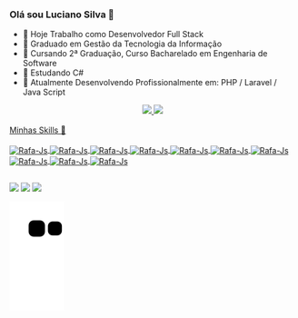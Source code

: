 ### Olá sou Luciano Silva 👋


- 🌱 Hoje Trabalho como Desenvolvedor Full Stack
- 👯 Graduado em Gestão da Tecnologia da Informação
- 🤔 Cursando 2ª Graduação, Curso Bacharelado em Engenharia de Software
- 👯 Estudando C#
- 🤔 Atualmente Desenvolvendo Profissionalmente em: PHP / Laravel / Java Script

<div align="center">
  <a href="https://github.com/devluciano">
  <img height="180em" src="https://github-readme-stats.vercel.app/api?username=devluciano&show_icons=true&theme=dracula&include_all_commits=true&count_private=true"/>
  <img height="180em" src="https://github-readme-stats.vercel.app/api/top-langs/?username=devluciano&layout=compact&langs_count=7&theme=dracula"/>
</div>
<br>
Minhas Skills 👋


<div style="display: inline_block"><br>
  <img align="center" alt="Rafa-Js" height="30" width="40" src="https://icongr.am/devicon/html5-original.svg?size=148&color=currentColor">
  <img align="center" alt="Rafa-Js" height="30" width="40" src="https://icongr.am/devicon/css3-original.svg?size=148&color=currentColor">
  <img align="center" alt="Rafa-Js" height="30" width="40" src="https://icongr.am/devicon/javascript-original.svg?size=148&color=currentColor">
  <img align="center" alt="Rafa-Js" height="30" width="40" src="https://icongr.am/devicon/nodejs-original.svg?size=148&color=currentColor">
  <img align="center" alt="Rafa-Js" height="30" width="40" src="https://cdn.jsdelivr.net/gh/devicons/devicon/icons/php/php-plain.svg">
  <img align="center" alt="Rafa-Js" height="30" width="40" src="https://cdn.jsdelivr.net/gh/devicons/devicon/icons/docker/docker-plain-wordmark.svg">
  <img align="center" alt="Rafa-Js" height="30" width="40" src="https://cdn.jsdelivr.net/gh/devicons/devicon/icons/laravel/laravel-plain.svg">
  <img align="center" alt="Rafa-Js" height="30" width="40" src="https://cdn.jsdelivr.net/gh/devicons/devicon/icons/wordpress/wordpress-plain.svg">
  <img align="center" alt="Rafa-Js" height="30" width="40" src="https://cdn.jsdelivr.net/gh/devicons/devicon/icons/postgresql/postgresql-original.svg">
  <img align="center" alt="Rafa-Js" height="30" width="40" src="https://cdn.jsdelivr.net/gh/devicons/devicon/icons/git/git-original.svg">
  </div>
 
      
          
  ##
 
<div> 

 
 <a href="https://discord.gg/lucianoinfo#1520" target="_blank"><img src="https://img.shields.io/badge/Discord-7289DA?style=for-the-badge&logo=discord&logoColor=white" target="_blank"></a> 
  <a href = "mailto:prlucianosilva37@gmail.com"><img src="https://img.shields.io/badge/-Gmail-%23333?style=for-the-badge&logo=gmail&logoColor=white" target="_blank"></a>
  <a href="https://www.linkedin.com/in/luciano-f-silva2020" target="_blank"><img src="https://img.shields.io/badge/-LinkedIn-%230077B5?style=for-the-badge&logo=linkedin&logoColor=white" target="_blank"></a> 
 
  ![Snake animation](https://github.com/rafaballerini/rafaballerini/blob/output/github-contribution-grid-snake.svg)
 
</div>
